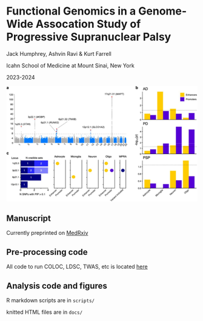# Functional Genomics in a Genome-Wide Assocation Study of Progressive Supranuclear Palsy

Jack Humphrey, Ashvin Ravi & Kurt Farrell

Icahn School of Medicine at Mount Sinai, New York

2023-2024

![figure](https://github.com/jackhump/PSP_GWAS/raw/main/farrell_fig1.jpg)

## Manuscript

Currently preprinted on [MedRxiv](https://www.biorxiv.org/content/10.1101/2023.11.09.565552v1)

## Pre-processing code

All code to run COLOC, LDSC, TWAS, etc is located [here](https://github.com/RajLabMSSM/downstream-QTL)

## Analysis code and figures

R markdown scripts are in `scripts/`

knitted HTML files are in `docs/`






